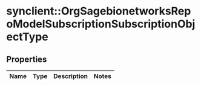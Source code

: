 # synclient::OrgSagebionetworksRepoModelSubscriptionSubscriptionObjectType


## Properties
Name | Type | Description | Notes
------------ | ------------- | ------------- | -------------


